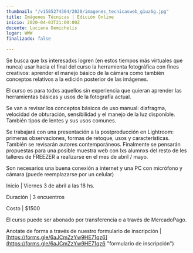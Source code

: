 ```yaml
---
thumbnail: "/v1585274304/2020/imagenes_tecnicasweb_g1uz6g.jpg"
title: Imágenes Técnicas | Edición Online
inicio: 2020-04-03T21:00:00Z
docente: Luciana Demichelis
lugar: WWW
finalizado: false

---
```

Se busca que lxs interesadxs logren (en estos tiempos más virtuales que nunca) usar hacia el final del curso la herramienta fotográfica con fines creativos: aprender el manejo básico de la cámara como también conceptos relativos a la edición posterior de las imágenes.

El curso es para todxs aquellos sin experiencia que quieran aprender las herramientas básicas y usos de la fotografía actual.

Se van a revisar los conceptos básicos de uso manual: diafragma, velocidad de obturación, sensibilidad y el manejo de la luz disponible. También tipos de lentes y sus usos comunes.

Se trabajará con una presentación a la postproducción en Lightroom: primeras observaciones, formas de retoque, usos y características. También se revisarán autores contemporáneos. Finalmente se pensarán propuestas para una posible muestra web con lxs alumnxs del resto de les talleres de FREEZER a realizarse en el mes de abril / mayo.

Son necesarios una buena conexión a internet y una PC con micrófono y cámara (puede reemplazarse por un celular)

Inicio | Viernes 3 de abril a las 18 hs.

Duración | 3 encuentros

Costo | $1500

El curso puede ser abonado por transferencia o a través de MercadoPago. 

Anotate de forma a través de nuestro formulario de inscripción |  [https://forms.gle/6aJCmZzYw9HE71qz6](https://forms.gle/6aJCmZzYw9HE71qz6 "formulario de inscripción")